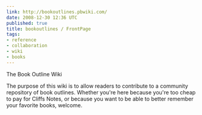 ```yaml
---
link: http://bookoutlines.pbwiki.com/
date: 2008-12-30 12:36 UTC
published: true
title: bookoutlines / FrontPage
tags:
- reference
- collaboration
- wiki
- books
---
```


The Book Outline Wiki



The purpose of this wiki is to allow readers to contribute to a community repository of book outlines. Whether you're here because you're too cheap to pay for Cliffs Notes, or because you want to be able to better remember your favorite books, welcome.
